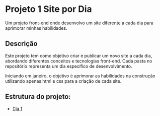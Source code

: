 # Projeto 1 Site por Dia

Um projeto front-end onde desenvolvo um site diferente a cada dia para aprimorar minhas habilidades.

## Descrição

Este projeto tem como objetivo criar e publicar um novo site a cada dia, abordando diferentes conceitos e tecnologias front-end. Cada pasta no repositório representa um dia específico de desenvolvimento.

Iniciando em janeiro, o objetivo é aprimorar as habilidades na construção utilizando apenas html e css para a criação de cada site.

## Estrutura do projeto:
<nav>
<ul>
        <li><a href="./Dia 1/index.html">Dia 1</a></li>
</ul>
</nav>
